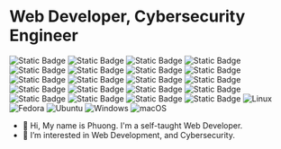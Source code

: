# Web Developer, Cybersecurity Engineer

 ![Static Badge](https://img.shields.io/badge/PHP-PHP-blueviolet) ![Static Badge](https://img.shields.io/badge/HTML-HTML5-orange) ![Static Badge](https://img.shields.io/badge/CSS-CSS3-blue) ![Static Badge](https://img.shields.io/badge/SASS-SASS-ff69b4) ![Static Badge](https://img.shields.io/badge/B-Bootstrap-blueviolet) ![Static Badge](https://img.shields.io/badge/W3CSS-W3CSS-green) ![Static Badge](https://img.shields.io/badge/JS-JavaScript-yellow) ![Static Badge](https://img.shields.io/badge/jQuery-jQuery-black) ![Static Badge](https://img.shields.io/badge/A-AngularJS-red) ![Static Badge](https://img.shields.io/badge/SQL-SQL-blue)  ![Static Badge](https://img.shields.io/badge/Node-NodeJS-brightgreen) ![Static Badge](https://img.shields.io/badge/React-ReactJS-blue)  ![Static Badge](https://img.shields.io/badge/express-ExpressJS-black) ![Static Badge](https://img.shields.io/badge/Redux-ReduxJS-blueviolet) ![Static Badge](https://img.shields.io/badge/JSON-{JSON}-black) ![Static Badge](https://img.shields.io/badge/Python-Python-%233776AB) ![Static Badge](https://img.shields.io/badge/Java-Java-orange) ![Static Badge](https://img.shields.io/badge/C-C-blue) ![Static Badge](https://img.shields.io/badge/VueJS-VueJS-darkgreen) ![Static Badge](https://img.shields.io/badge/GO-GO-aqua) ![Linux](https://img.shields.io/badge/Linux-FCC624?style=for-the-badge&logo=linux&logoColor=black) ![Fedora](https://img.shields.io/badge/Fedora-294172?style=for-the-badge&logo=fedora&logoColor=white) ![Ubuntu](https://img.shields.io/badge/Ubuntu-E95420?style=for-the-badge&logo=ubuntu&logoColor=white) ![Windows](https://img.shields.io/badge/Windows-0078D6?style=for-the-badge&logo=windows&logoColor=white) ![macOS](https://img.shields.io/badge/mac%20os-000000?style=for-the-badge&logo=macos&logoColor=F0F0F0)
 
 
- 👋 Hi, My name is Phuong. I'm a self-taught Web Developer.
- 👀 I’m interested in Web Development, and Cybersecurity.

<!---
phuongtrieu97coder/phuongtrieu97coder is a ✨ special ✨ repository because its `README.md` (this file) appears on your GitHub profile.
You can click the Preview link to take a look at your changes.
--->

